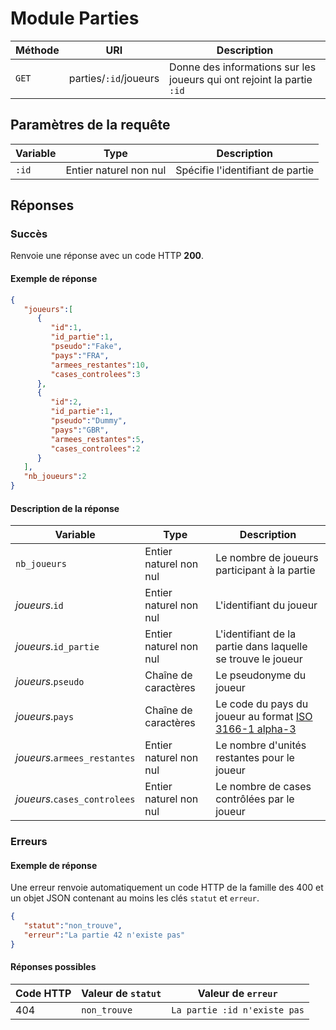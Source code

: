 # Module Parties

Méthode | URI | Description
------------- | ------------- | -------------
`GET`  | parties/`:id`/joueurs | Donne des informations sur les joueurs qui ont rejoint la partie `:id`

## Paramètres de la requête
Variable | Type | Description
------------- | ------------- | -------------
`:id`  | Entier naturel non nul | Spécifie l'identifiant de partie

## Réponses
### Succès
Renvoie une réponse avec un code HTTP **200**.

#### Exemple de réponse
```json
{
   "joueurs":[
      {
         "id":1,
         "id_partie":1,
         "pseudo":"Fake",
         "pays":"FRA",
         "armees_restantes":10,
         "cases_controlees":3
      },
      {
         "id":2,
         "id_partie":1,
         "pseudo":"Dummy",
         "pays":"GBR",
         "armees_restantes":5,
         "cases_controlees":2
      }
   ],
   "nb_joueurs":2
}
```
#### Description de la réponse
Variable | Type | Description
------------- | ------------- | -------------
`nb_joueurs`  | Entier naturel non nul | Le nombre de joueurs participant à la partie
*joueurs*.`id`  | Entier naturel non nul | L'identifiant du joueur
*joueurs*.`id_partie`  | Entier naturel non nul | L'identifiant de la partie dans laquelle se trouve le joueur
*joueurs*.`pseudo`  | Chaîne de caractères | Le pseudonyme du joueur
*joueurs*.`pays`  | Chaîne de caractères | Le code du pays du joueur au format [ISO 3166-1 alpha-3](http://en.wikipedia.org/wiki/ISO_3166-1_alpha-3)
*joueurs*.`armees_restantes`  | Entier naturel non nul | Le nombre d'unités restantes pour le joueur
*joueurs*.`cases_controlees`  | Entier naturel non nul | Le nombre de cases contrôlées par le joueur

### Erreurs
#### Exemple de réponse
Une erreur renvoie automatiquement un code HTTP de la famille des 400 et un objet JSON contenant au moins les clés `statut` et `erreur`.
```json
{
   "statut":"non_trouve",
   "erreur":"La partie 42 n'existe pas"
}
```

#### Réponses possibles
Code HTTP | Valeur de `statut` | Valeur de `erreur`
------------- | ------------- | -------------
404  | `non_trouve` | `La partie :id n'existe pas`
